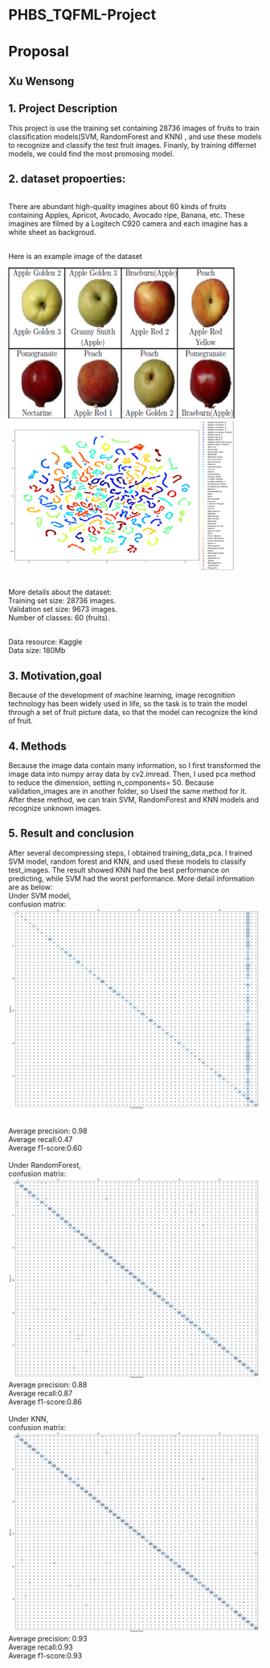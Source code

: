 # PHBS_TQFML-Project
# Proposal
## Xu Wensong
## 1.	Project Description
This project is use the training set containing 28736 images of fruits to train classification models(SVM, RandomForest and KNN) , and use these models to recognize and classify the test fruit images. Finanly, by training differnet models, we could find the most promosing model.

## 2.	dataset propoerties:
<br>There are abundant high-quality imagines about 60 kinds of fruits containing Apples, Apricot, Avocado, Avocado ripe, Banana, etc. These imagines are filmed by a Logitech C920 camera and each imagine has a white sheet as backgroud. 

<br>Here is an example image of the dataset

<img src="https://github.com/stuartphbs/PHBS_TQFML-/blob/master/example%20image.png" width="450" height="300" alt="Example Image"/>

<img src="https://github.com/stuartphbs/PHBS_TQFML-/blob/master/Project/fruit_image_2D.png" width="450" height="300" alt="2D_images after dimensionality reduction"/>

<br>More details about the dataset:
<br>Training set size: 28736 images.
<br>Validation set size: 9673 images.
<br>Number of classes: 60 (fruits).

<br> Data resource: Kaggle
<br> Data size: 180Mb

## 3.	Motivation,goal
  Because of the development of machine learning, image recognition technology has been widely used in life, so the task is to train the model through a set of fruit picture data, so that the model can recognize the kind of fruit.
  
## 4.	Methods
  Because the image data contain many information, so I first transformed the image data into numpy array data by cv2.imread. Then,  I used pca method to reduce the dimension, setting n_components= 50. Because validation_images are in another folder, so Used the same method for it.
<br>  After these method, we can train SVM, RandomForest and KNN models and recognize unknown images.
  
## 5.	Result and conclusion
After several decompressing steps, I obtained training_data_pca. I trained SVM model, random forest and KNN, and used these models to classify test_images. The result showed KNN had the best performance on predicting, while SVM had the worst performance. More detail information are as below:
<br> Under SVM model,
<br>confusion matrix:
<img src="https://github.com/stuartphbs/PHBS_TQFML-/blob/master/Project/SVM_confmatr.png" width="500" height="400" alt="2D_images after dimensionality reduction"/>

<br>Average precision: 0.98
<br>Average recall:0.47
<br>Average f1-score:0.60
<br>
<br>Under RandomForest,
<br>confusion matrix:
<img src="https://github.com/stuartphbs/PHBS_TQFML-/blob/master/Project/randomf_confmatr.png" width="500" height="400" alt="2D_images after dimensionality reduction"/>
<br>Average precision: 0.88
<br>Average recall:0.87
<br>Average f1-score:0.86
<br>
<br>Under KNN,
<br>confusion matrix:
<img src="https://github.com/stuartphbs/PHBS_TQFML-/blob/master/Project/KNN.png" width="500" height="400" alt="2D_images after dimensionality reduction"/>
<br>Average precision: 0.93
<br>Average recall:0.93
<br>Average f1-score:0.93



